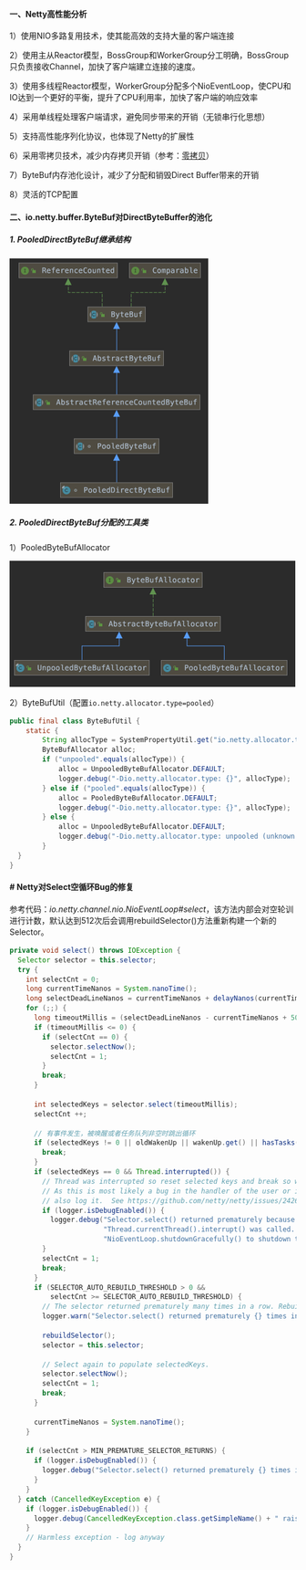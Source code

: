 #### 一、Netty高性能分析

1）使用NIO多路复用技术，使其能高效的支持大量的客户端连接

2）使用主从Reactor模型，BossGroup和WorkerGroup分工明确，BossGroup只负责接收Channel，加快了客户端建立连接的速度。

3）使用多线程Reactor模型，WorkerGroup分配多个NioEventLoop，使CPU和IO达到一个更好的平衡，提升了CPU利用率，加快了客户端的响应效率

4）采用单线程处理客户端请求，避免同步带来的开销（无锁串行化思想）

5）支持高性能序列化协议，也体现了Netty的扩展性

6）采用零拷贝技术，减少内存拷贝开销（参考：[零拷贝](../8.linux/2.零拷贝.md)）

7）ByteBuf内存池化设计，减少了分配和销毁Direct Buffer带来的开销

8）灵活的TCP配置

#### 二、io.netty.buffer.ByteBuf对DirectByteBuffer的池化

##### 1. PooledDirectByteBuf继承结构

<img src="pic/image-20210206212022073.png" alt="image-20210206212022073" style="zoom:50%;" />

##### 2. PooledDirectByteBuf分配的工具类

1）PooledByteBufAllocator

<img src="pic/image-20210206120830201.png" alt="image-20210206120830201" style="zoom:50%;" />

2）ByteBufUtil（配置`io.netty.allocator.type=pooled`）

```java
public final class ByteBufUtil {				
	static {
        String allocType = SystemPropertyUtil.get("io.netty.allocator.type", "unpooled").toLowerCase(Locale.US).trim();
        ByteBufAllocator alloc;
        if ("unpooled".equals(allocType)) {
            alloc = UnpooledByteBufAllocator.DEFAULT;
            logger.debug("-Dio.netty.allocator.type: {}", allocType);
        } else if ("pooled".equals(allocType)) {
            alloc = PooledByteBufAllocator.DEFAULT;
            logger.debug("-Dio.netty.allocator.type: {}", allocType);
        } else {
            alloc = UnpooledByteBufAllocator.DEFAULT;
            logger.debug("-Dio.netty.allocator.type: unpooled (unknown: {})", allocType);
        }
  }
}
```

#### # Netty对Select空循环Bug的修复

参考代码：*io.netty.channel.nio.NioEventLoop#select*，该方法内部会对空轮训进行计数，默认达到512次后会调用rebuildSelector()方法重新构建一个新的Selector。

```java
private void select() throws IOException {
  Selector selector = this.selector;
  try {
    int selectCnt = 0;
    long currentTimeNanos = System.nanoTime();
    long selectDeadLineNanos = currentTimeNanos + delayNanos(currentTimeNanos);
    for (;;) {
      long timeoutMillis = (selectDeadLineNanos - currentTimeNanos + 500000L) / 1000000L;
      if (timeoutMillis <= 0) {
        if (selectCnt == 0) {
          selector.selectNow();
          selectCnt = 1;
        }
        break;
      }

      int selectedKeys = selector.select(timeoutMillis);
      selectCnt ++;
			
      // 有事件发生，被唤醒或者任务队列非空时跳出循环
      if (selectedKeys != 0 || oldWakenUp || wakenUp.get() || hasTasks()) {
        break;
      }
      if (selectedKeys == 0 && Thread.interrupted()) {
        // Thread was interrupted so reset selected keys and break so we not run into a busy loop.
        // As this is most likely a bug in the handler of the user or it's client library we will
        // also log it.  See https://github.com/netty/netty/issues/2426
        if (logger.isDebugEnabled()) {
          logger.debug("Selector.select() returned prematurely because " +
                       "Thread.currentThread().interrupt() was called. Use " +
                       "NioEventLoop.shutdownGracefully() to shutdown the NioEventLoop.");
        }
        selectCnt = 1;
        break;
      }
      if (SELECTOR_AUTO_REBUILD_THRESHOLD > 0 &&
          selectCnt >= SELECTOR_AUTO_REBUILD_THRESHOLD) {
        // The selector returned prematurely many times in a row. Rebuild the selector to work around the problem.
        logger.warn("Selector.select() returned prematurely {} times in a row; rebuilding selector.", selectCnt);

        rebuildSelector();
        selector = this.selector;

        // Select again to populate selectedKeys.
        selector.selectNow();
        selectCnt = 1;
        break;
      }

      currentTimeNanos = System.nanoTime();
    }

    if (selectCnt > MIN_PREMATURE_SELECTOR_RETURNS) {
      if (logger.isDebugEnabled()) {
        logger.debug("Selector.select() returned prematurely {} times in a row.", selectCnt - 1);
      }
    }
  } catch (CancelledKeyException e) {
    if (logger.isDebugEnabled()) {
      logger.debug(CancelledKeyException.class.getSimpleName() + " raised by a Selector - JDK bug?", e);
    }
    // Harmless exception - log anyway
  }
}
```

